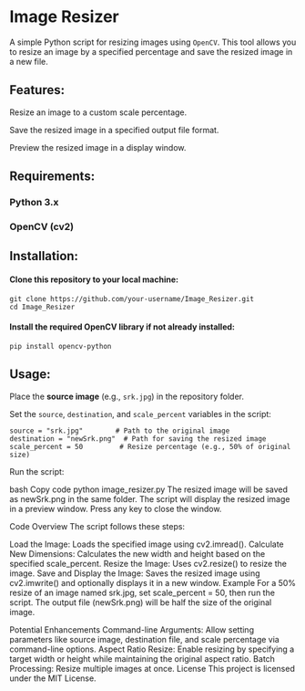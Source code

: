 # Image Resizer

A simple Python script for resizing images using `OpenCV`. This tool allows you to resize an image by a specified percentage and save the resized image in a new file.

## Features:

Resize an image to a custom scale percentage.

Save the resized image in a specified output file format.

Preview the resized image in a display window.

## Requirements:

### Python 3.x

### OpenCV (cv2)

## Installation:

#### Clone this repository to your local machine:

    git clone https://github.com/your-username/Image_Resizer.git
    cd Image_Resizer

#### Install the required OpenCV library if not already installed:

    pip install opencv-python

## Usage:

Place the **source image** (e.g., `srk.jpg`) in the repository folder.

Set the `source`, `destination`, and `scale_percent` variables in the script:

    source = "srk.jpg"        # Path to the original image
    destination = "newSrk.png"  # Path for saving the resized image
    scale_percent = 50         # Resize percentage (e.g., 50% of original size)

Run the script:

bash
Copy code
python image_resizer.py
The resized image will be saved as newSrk.png in the same folder. The script will display the resized image in a preview window. Press any key to close the window.

Code Overview
The script follows these steps:

Load the Image: Loads the specified image using cv2.imread().
Calculate New Dimensions: Calculates the new width and height based on the specified scale_percent.
Resize the Image: Uses cv2.resize() to resize the image.
Save and Display the Image: Saves the resized image using cv2.imwrite() and optionally displays it in a new window.
Example
For a 50% resize of an image named srk.jpg, set scale_percent = 50, then run the script. The output file (newSrk.png) will be half the size of the original image.

Potential Enhancements
Command-line Arguments: Allow setting parameters like source image, destination file, and scale percentage via command-line options.
Aspect Ratio Resize: Enable resizing by specifying a target width or height while maintaining the original aspect ratio.
Batch Processing: Resize multiple images at once.
License
This project is licensed under the MIT License.


